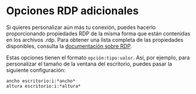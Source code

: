 # Opciones RDP adicionales

Si quieres personalizar aún más tu conexión, puedes hacerlo proporcionando propiedades RDP de la misma forma que están contenidas en los archivos .rdp. Para obtener una lista completa de las propiedades disponibles, consulta la [documentación sobre RDP](https://learn.microsoft.com/en-us/windows-server/remote/remote-desktop-services/clients/rdp-files).

Estas opciones tienen el formato `opción:tipo:valor`. Así, por ejemplo, para personalizar el tamaño de la ventana del escritorio, puedes pasar la siguiente configuración:
```
ancho escritorio:i:*ancho*
altura escritorio:i:*altura*
```
